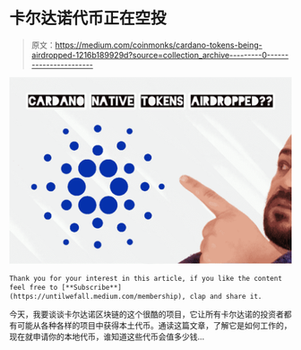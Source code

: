 # 卡尔达诺代币正在空投

> 原文：<https://medium.com/coinmonks/cardano-tokens-being-airdropped-1216b189929d?source=collection_archive---------0----------------------->

![](img/f633c74316856c6cd9fab4b50d1955da.png)

```
Thank you for your interest in this article, if you like the content feel free to [**Subscribe**](https://untilwefall.medium.com/membership), clap and share it.
```

今天，我要谈谈卡尔达诺区块链的这个很酷的项目，它让所有卡尔达诺的投资者都有可能从各种各样的项目中获得本土代币。通读这篇文章，了解它是如何工作的，现在就申请你的本地代币，谁知道这些代币会值多少钱…